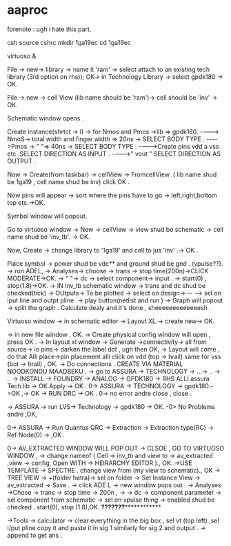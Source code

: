 # aaproc
forenote : ugh i hate this part.

csh 
source cshrc
mkdir 1ga19ec
cd 1ga19ec 

virtuoso &

File -> new-> library -> name it 'ram' -> select attach to an existing tech library (3rd option on rhs));
        OK-> in Technology Library -> select gpdk180 -> OK.


File -> new -> cell View (lib name should be 'ram')-> cell should be 'inv' -> OK.

Schematic window opens .

Create instance(shrtct -> I) -> for Nmos and Pmos ->lib  => gpdk180.
----> NmoS-> total width and finger width => 20ns -> SELECT BODY TYPE .
---->Pmos -> "                          "=> 40ns  -> SELECT BODY TYPE .
---->Create pins vdd a vss etc .SELECT DIRECTION AS INPUT .
---->"               vout    " SELECT DIRECTION AS OUTPUT .




Now -> Create(from taskbar) -> cellView -> FromcellView .( lib name shud be 1ga19 , cell name shud be inv) click OK .

Now pins will appear -> sort where the pins have to go -> left,right,bottom top etc.->OK.

Symbol window will popout. 


Go to virtuoso window -> New -> cellView -> view shud be schematic -> cell name shud be 'inv_tb'. -> OK.


Now, Create -> change library to '1ga19'  and cell to jus 'inv' .-> OK .

Place symbol -> power shud be vdc** and ground shud be gnd . (vpulse??).
-> run ADEL, -> Analyses-> choose -> trans ->  stop time(200n)->CLICK MODERATE->OK.
-> "                             "-> dc    ->  select component-> input .
-> start(0) , stop(1.8)->OK.
-> IN inv_tb schematic window -> trans and dc shud be checked(tick) -> OUtputs-> To be plotted -> select on design-> --
--> sel on iput line and outpt pline .-> play button(netlist and run ) -> Graph will popout -> split the graph .
Calculate dealy and it's done , sheeeeeeeeeeeeesh .



Virtuoso window -> in schematic editor ->  Layout XL.-> create new-> OK.

-> in new file window , OK.
-> Create physical config window will open , press OK .
-> In layout xl window -> Generate ->connectivity-> all from source-> io pins-> darken the label dot , ugh then OK,
-> Layout will come , do that Alli place->pin placement alli click on vdd (top -> hrail) same for vss (bot -> hrail) , OK.
-> Do connections . CREATE VIA MATERIAL NOODKONDU MAADBEKU .
-> go to ASSURA -> TECHNOLOGY -> ...-> .. -> .. -> INSTALL -> FOUNDRY -> ANALOG -> GPDK180 -> RHS ALLI assura Tech.lib -> OK.Apply -> OK .
0->  ASSURA -> TECHNOLOGY -> gpdk180.->OK ,-> OK -> RUN DRC  -> OK .
0-> no error andre close , close .

-> ASSURA -> run LVS-> Technology -> gpdk180 -> OK.
-0> No Problems andre ,OK,

0-> ASSURA -> Run Quantus QRC -> Extraction -> Extraction type(RC) -> Ref Node(0) -> ,OK .

0-> AV_EXTRACTED WINDOW WILL POP OUT -> CLSOE ,
GO TO VIRTUOSO WINDOW , -> change nameof ( Cell -> inv_tb and view to -> av_extracted ,view -> config, Open WITH -> HEIRARCHY EDITOR )., OK.
->USE TEMPLATE -> SPECTRE . change view from (my view to schematic)., OK
-> TREE VIEW -> +(folder hatra)-> sel on folder -> Set Instance View -> av_extracted -> Save . -> click ADE L -> new window pops out .
-> Analyses ->Chose -> trans -> stop time -> 200n ,
-> -> dc -> component parameter -> sel component  from schematic -> sel on vpulse thing -> enabled shud be checked . start(0), stop (1.8),OK. 
******************************???????******************************************


->Tools -> calculator -> clear everything in the big box , sel vt (top left) ,sel i/put pline copy it and paste it in sig 1 similarly for sig 2 and output .
-> append to get ans . 


